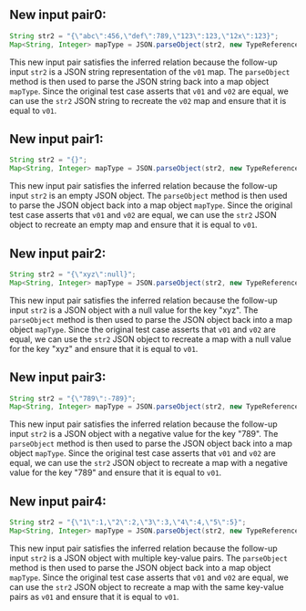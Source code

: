 ## New input pair0:
```java
String str2 = "{\"abc\":456,\"def\":789,\"123\":123,\"12x\":123}";
Map<String, Integer> mapType = JSON.parseObject(str2, new TypeReference<Map<String, Integer>>() {}.getType());
```

This new input pair satisfies the inferred relation because the follow-up input `str2` is a JSON string representation of the `v01` map. The `parseObject` method is then used to parse the JSON string back into a map object `mapType`. Since the original test case asserts that `v01` and `v02` are equal, we can use the `str2` JSON string to recreate the `v02` map and ensure that it is equal to `v01`.

## New input pair1:
```java
String str2 = "{}";
Map<String, Integer> mapType = JSON.parseObject(str2, new TypeReference<Map<String, Integer>>() {}.getType());
```

This new input pair satisfies the inferred relation because the follow-up input `str2` is an empty JSON object. The `parseObject` method is then used to parse the JSON object back into a map object `mapType`. Since the original test case asserts that `v01` and `v02` are equal, we can use the `str2` JSON object to recreate an empty map and ensure that it is equal to `v01`.

## New input pair2:
```java
String str2 = "{\"xyz\":null}";
Map<String, Integer> mapType = JSON.parseObject(str2, new TypeReference<Map<String, Integer>>() {}.getType());
```

This new input pair satisfies the inferred relation because the follow-up input `str2` is a JSON object with a null value for the key "xyz". The `parseObject` method is then used to parse the JSON object back into a map object `mapType`. Since the original test case asserts that `v01` and `v02` are equal, we can use the `str2` JSON object to recreate a map with a null value for the key "xyz" and ensure that it is equal to `v01`.

## New input pair3:
```java
String str2 = "{\"789\":-789}";
Map<String, Integer> mapType = JSON.parseObject(str2, new TypeReference<Map<String, Integer>>() {}.getType());
```

This new input pair satisfies the inferred relation because the follow-up input `str2` is a JSON object with a negative value for the key "789". The `parseObject` method is then used to parse the JSON object back into a map object `mapType`. Since the original test case asserts that `v01` and `v02` are equal, we can use the `str2` JSON object to recreate a map with a negative value for the key "789" and ensure that it is equal to `v01`.

## New input pair4:
```java
String str2 = "{\"1\":1,\"2\":2,\"3\":3,\"4\":4,\"5\":5}";
Map<String, Integer> mapType = JSON.parseObject(str2, new TypeReference<Map<String, Integer>>() {}.getType());
```

This new input pair satisfies the inferred relation because the follow-up input `str2` is a JSON object with multiple key-value pairs. The `parseObject` method is then used to parse the JSON object back into a map object `mapType`. Since the original test case asserts that `v01` and `v02` are equal, we can use the `str2` JSON object to recreate a map with the same key-value pairs as `v01` and ensure that it is equal to `v01`.